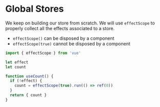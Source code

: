 # Global Stores

We keep on building our store from scratch.
We will use `effectScope` to properly collect all the effects associated to a store.
* `effectScope()` can be disposed by a component
* `effectScope(true)` cannot be disposed by a component

```typescript
import { effectScope } from 'vue'

let effect
let count

function useCount() {
  if (!effect) {
    count = effectScope(true).run(() => ref(0))
  }
  return { count }
}
```
